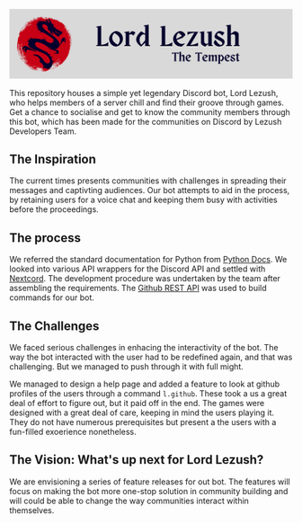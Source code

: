 ![Header](lordlezush_banner.png)

This repository houses a simple yet legendary Discord bot, Lord Lezush, who helps members of a server chill and find their groove through games. Get a chance to socialise and get to know the community members through this bot, which has been made for the communities on Discord by Lezush Developers Team.

## The Inspiration
The current times presents communities with challenges in spreading their messages and captivting audiences. Our bot attempts to aid in the process, by retaining users for a voice chat and keeping them busy with activities before the proceedings.

## The process
We referred the standard documentation for Python from [Python Docs](https://docs.python.org/3/). We looked into various API wrappers for the Discord API and settled with [Nextcord](https://pypi.org/project/nextcord/). The development procedure was undertaken by the team after assembling the requirements. The [Github REST API](https://docs.github.com/en/rest) was used to build commands for our bot.

## The Challenges
We faced serious challenges in enhacing the interactivity of the bot. The way the bot interacted with the user had to be redefined again, and that was challenging. But we managed to push through it with full might.

We managed to design a help page and added a feature to look at github profiles of the users through a command `l.github`. These took a us a great deal of effort to figure out, but it paid off in the end. The games were designed with a great deal of care, keeping in mind the users playing it. They do not have numerous prerequisites but present a the users with a fun-filled exoerience nonetheless.

## The Vision: What's up next for Lord Lezush?
We are envisioning a series of feature releases for out bot. The features will focus on making the bot more one-stop solution in community building and will could be able to change the way communities interact within themselves.